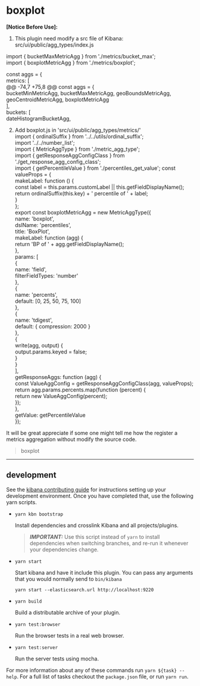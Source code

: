 # boxplot
**[Notice Before Use]:**
1. This plugin need modify a src file of Kibana:  src/ui/public/agg_types/index.js 

import { bucketMaxMetricAgg } from './metrics/bucket_max';  
import { boxplotMetricAgg } from './metrics/boxplot';

const aggs = {  
   metrics: [  
@@ -74,7 +75,8 @@ const aggs = {  
bucketMinMetricAgg,
bucketMaxMetricAgg,
  geoBoundsMetricAgg,
  geoCentroidMetricAgg,
     boxplotMetricAgg  
   ],  
   buckets: [  
    dateHistogramBucketAgg,  

2. Add boxplot.js in 'src/ui/public/agg_types/metrics/'  
  import { ordinalSuffix } from '../../utils/ordinal_suffix';  
import '../../number_list';  
import { MetricAggType } from './metric_agg_type';  
import { getResponseAggConfigClass } from './get_response_agg_config_class';  
import { getPercentileValue } from './percentiles_get_value';
 const valueProps = {  
   makeLabel: function () {  
     const label = this.params.customLabel || this.getFieldDisplayName();  
     return ordinalSuffix(this.key) + ' percentile of ' + label;  
   }  
 };  
 export const boxplotMetricAgg = new MetricAggType({  
   name: 'boxplot',  
   dslName: 'percentiles',  
   title: 'BoxPlot',  
   makeLabel: function (agg) {  
     return 'BP of ' + agg.getFieldDisplayName();  
   },  
   params: [  
     {  
       name: 'field',  
       filterFieldTypes: 'number'  
     },  
     {  
       name: 'percents',  
       default: [0, 25, 50, 75, 100]  
     },  
     {  
       name: 'tdigest',  
       default: { compression: 2000 }  
     },  
     {  
       write(agg, output) {  
         output.params.keyed = false;  
       }  
     }  
   ],  
   getResponseAggs: function (agg) {  
     const ValueAggConfig = getResponseAggConfigClass(agg, valueProps);  
     return agg.params.percents.map(function (percent) {  
       return new ValueAggConfig(percent);  
     });  
   },  
   getValue: getPercentileValue  
});  

It will be great appreciate if some one might tell me how the register a metrics aggregation without modify the source code.




> boxplot

---

## development

See the [kibana contributing guide](https://github.com/elastic/kibana/blob/master/CONTRIBUTING.md) for instructions setting up your development environment. Once you have completed that, use the following yarn scripts.

  - `yarn kbn bootstrap`

    Install dependencies and crosslink Kibana and all projects/plugins.

    > ***IMPORTANT:*** Use this script instead of `yarn` to install dependencies when switching branches, and re-run it whenever your dependencies change.

  - `yarn start`

    Start kibana and have it include this plugin. You can pass any arguments that you would normally send to `bin/kibana`

      ```
      yarn start --elasticsearch.url http://localhost:9220
      ```

  - `yarn build`

    Build a distributable archive of your plugin.

  - `yarn test:browser`

    Run the browser tests in a real web browser.

  - `yarn test:server`

    Run the server tests using mocha.

For more information about any of these commands run `yarn ${task} --help`. For a full list of tasks checkout the `package.json` file, or run `yarn run`.
